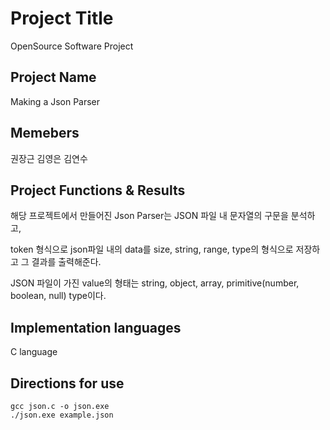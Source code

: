 # Project Title
OpenSource Software Project

## Project Name
Making a Json Parser

## Memebers
권장근
김영은
김연수

## Project Functions & Results
해당 프로젝트에서 만들어진 Json Parser는 JSON 파일 내 문자열의 구문을 분석하고,

token 형식으로 json파일 내의 data를 size, string, range, type의 형식으로 저장하고 그 결과를 출력해준다.

JSON 파일이 가진 value의 형태는 string, object, array, primitive(number, boolean, null) type이다.

## Implementation languages
C language

## Directions for use

```
gcc json.c -o json.exe
./json.exe example.json
```
